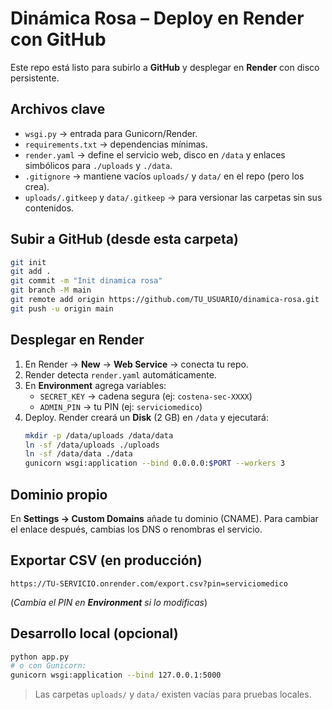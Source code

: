 # Dinámica Rosa – Deploy en Render con GitHub

Este repo está listo para subirlo a **GitHub** y desplegar en **Render** con disco persistente.

## Archivos clave
- `wsgi.py` → entrada para Gunicorn/Render.
- `requirements.txt` → dependencias mínimas.
- `render.yaml` → define el servicio web, disco en `/data` y enlaces simbólicos para `./uploads` y `./data`.
- `.gitignore` → mantiene vacíos `uploads/` y `data/` en el repo (pero los crea).
- `uploads/.gitkeep` y `data/.gitkeep` → para versionar las carpetas sin sus contenidos.

## Subir a GitHub (desde esta carpeta)
```bash
git init
git add .
git commit -m "Init dinamica rosa"
git branch -M main
git remote add origin https://github.com/TU_USUARIO/dinamica-rosa.git
git push -u origin main
```

## Desplegar en Render
1. En Render → **New** → **Web Service** → conecta tu repo.
2. Render detecta `render.yaml` automáticamente.
3. En **Environment** agrega variables:
   - `SECRET_KEY` → cadena segura (ej: `costena-sec-XXXX`)
   - `ADMIN_PIN` → tu PIN (ej: `serviciomedico`)
4. Deploy. Render creará un **Disk** (2 GB) en `/data` y ejecutará:
   ```bash
   mkdir -p /data/uploads /data/data
   ln -sf /data/uploads ./uploads
   ln -sf /data/data ./data
   gunicorn wsgi:application --bind 0.0.0.0:$PORT --workers 3
   ```

## Dominio propio
En **Settings → Custom Domains** añade tu dominio (CNAME). Para cambiar el enlace después, cambias los DNS o renombras el servicio.

## Exportar CSV (en producción)
```
https://TU-SERVICIO.onrender.com/export.csv?pin=serviciomedico
```
(_Cambia el PIN en **Environment** si lo modificas_)

## Desarrollo local (opcional)
```bash
python app.py
# o con Gunicorn:
gunicorn wsgi:application --bind 127.0.0.1:5000
```
> Las carpetas `uploads/` y `data/` existen vacías para pruebas locales.
